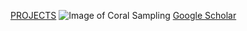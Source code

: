 [PROJECTS](https://eloralopez.github.io/pages/projects.md)
![Image of Coral Sampling](https://eloralopez.github.io/images/EloraSamplinginBikini.png)
[Google Scholar](https://scholar.google.com/citations?user=JtzXFk8AAAAJ&hl=en&oi=ao)
